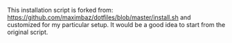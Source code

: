 This installation script is forked from: https://github.com/maximbaz/dotfiles/blob/master/install.sh and customized for my particular setup. It would be a good idea to start from the original script.
